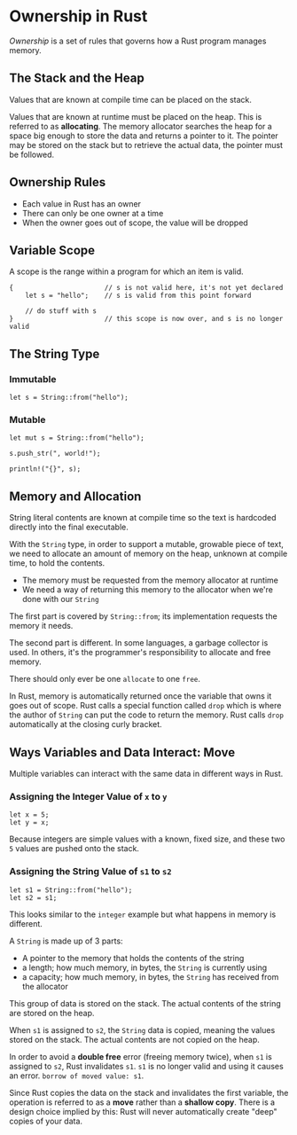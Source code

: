 # Ownership in Rust
*Ownership* is a set of rules that governs how a Rust program manages memory.

## The Stack and the Heap
Values that are known at compile time can be placed on the stack.

Values that are known at runtime must be placed on the heap. This is referred to as **allocating**. The memory allocator searches the heap for a space big enough to store the data and returns a pointer to it. The pointer may be stored on the stack but to retrieve the actual data, the pointer must be followed.

## Ownership Rules
* Each value in Rust has an owner
* There can only be one owner at a time
* When the owner goes out of scope, the value will be dropped

## Variable Scope
A scope is the range within a program for which an item is valid.

```
{                       // s is not valid here, it's not yet declared
    let s = "hello";    // s is valid from this point forward

    // do stuff with s
}                       // this scope is now over, and s is no longer valid
```

## The String Type

### Immutable
```
let s = String::from("hello");
```

### Mutable
```
let mut s = String::from("hello");

s.push_str(", world!");

println!("{}", s);
```

## Memory and Allocation
String literal contents are known at compile time so the text is hardcoded directly into the final executable.

With the `String` type, in order to support a mutable, growable piece of text, we need to allocate an amount of memory on the heap, unknown at compile time, to hold the contents.

* The memory must be requested from the memory allocator at runtime
* We need a way of returning this memory to the allocator when we're done with our `String`

The first part is covered by `String::from`; its implementation requests the memory it needs.

The second part is different. In some languages, a garbage collector is used. In others, it's the programmer's responsibility to allocate and free memory.

There should only ever be one `allocate` to one `free`.

In Rust, memory is automatically returned once the variable that owns it goes out of scope. Rust calls a special function called `drop` which is where the author of `String` can put the code to return the memory. Rust calls `drop` automatically at the closing curly bracket.

## Ways Variables and Data Interact: Move
Multiple variables can interact with the same data in different ways in Rust.

### Assigning the Integer Value of `x` to `y`
```
let x = 5;
let y = x;
```

Because integers are simple values with a known, fixed size, and these two `5` values are pushed onto the stack.

### Assigning the String Value of `s1` to `s2`
```
let s1 = String::from("hello");
let s2 = s1;
```

This looks similar to the `integer` example but what happens in memory is different.

A `String` is made up of 3 parts:
* A pointer to the memory that holds the contents of the string
* a length; how much memory, in bytes, the `String` is currently using
* a capacity; how much memory, in bytes, the `String` has received from the allocator

This group of data is stored on the stack. The actual contents of the string are stored on the heap.

When `s1` is assigned to `s2`, the `String` data is copied, meaning the values stored on the stack. The actual contents are not copied on the heap.

In order to avoid a **double free** error (freeing memory twice), when `s1` is assigned to `s2`, Rust invalidates `s1`. `s1` is no longer valid and using it causes an error. `borrow of moved value: s1`.

Since Rust copies the data on the stack and invalidates the first variable, the operation is referred to as a **move** rather than a **shallow copy**. There is a design choice implied by this: Rust will never automatically create "deep" copies of your data.
